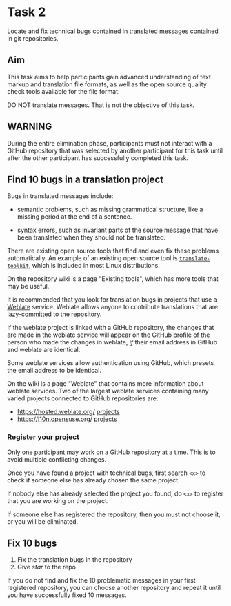 # Task 2

Locate and fix technical bugs contained in translated messages contained in git repositories.

## Aim

This task aims to help participants gain advanced understanding of text markup and translation
file formats, as well as the open source quality check tools available for the file format.

DO NOT translate messages. That is not the objective of this task.

## WARNING

During the entire elimination phase, participants must not interact with a GitHub repository
that was selected by another participant for this task until after the other participant
has successfully completed this task.

## Find 10 bugs in a translation project

Bugs in translated messages include:

-  semantic problems, such as missing grammatical structure,
   like a missing period at the end of a sentence.

-  syntax errors, such as invariant parts of the source message
   that have been translated when they should not be translated.

There are existing open source tools that find and even fix
these problems automatically.  An example of an existing open source tool is
[`translate-toolkit`](https://en.wikipedia.org/wiki/Translate_Toolkit),
which is included in most Linux distributions.

On the repository wiki is a page "Existing tools", which has more
tools that may be useful.

It is recommended that you look for translation bugs in projects
that use a [Weblate](https://en.wikipedia.org/wiki/Weblate) service.
Weblate allows anyone to contribute translations that are
[lazy-committed](https://docs.weblate.org/en/latest/admin/continuous.html#lazy-commit)
to the repository.

If the weblate project is linked with a GitHub repository, the changes that are
made in the weblate service will appear on the GitHub profile of the person
who made the changes in weblate, *if* their email address in GitHub and weblate
are identical.

Some weblate services allow authentication using GitHub, which presets the
email address to be identical.

On the wiki is a page "Weblate" that contains more information about weblate
services.  Two of the largest weblate services containing many varied
projects connected to GitHub repositories are:

- https://hosted.weblate.org/ [projects](https://hosted.weblate.org/projects/)
- https://l10n.opensuse.org/ [projects](https://l10n.opensuse.org/projects/)

### Register your project

Only one participant may work on a GitHub repository at a time.
This is to avoid multiple conflicting changes.

Once you have found a project with technical bugs, first search `<x>`
to check if someone else has already chosen the same project.

If nobody else has already selected the project you found,
do `<x>` to register that you are working on the project.

If someone else has registered the repository, then you must
not choose it, or you will be eliminated.

## Fix 10 bugs

1. Fix the translation bugs in the repository
2. Give _star_ to the repo

If you do not find and fix the 10 problematic messages in
your first registered repository, you can choose another repository
and repeat it until you have successfully fixed 10 messages.

